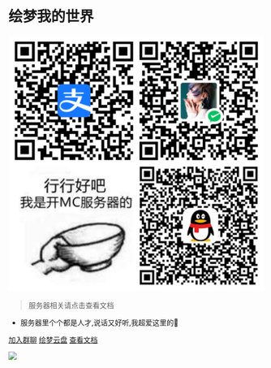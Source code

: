 # 绘梦我的世界

![](imgs/恰饭.jpg ':size=50%')

> 服务器相关请点击查看文档

- 服务器里个个都是人才,说话又好听,我超爱这里的🌹

[加入群聊](group)
[绘梦云盘](https://pan.hmmc.top)
[查看文档](README.md)

![](./imgs/background.jpg)